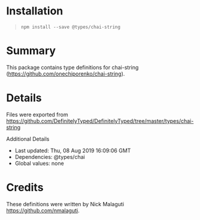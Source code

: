 # Installation
> `npm install --save @types/chai-string`

# Summary
This package contains type definitions for chai-string (https://github.com/onechiporenko/chai-string).

# Details
Files were exported from https://github.com/DefinitelyTyped/DefinitelyTyped/tree/master/types/chai-string

Additional Details
 * Last updated: Thu, 08 Aug 2019 16:09:06 GMT
 * Dependencies: @types/chai
 * Global values: none

# Credits
These definitions were written by Nick Malaguti <https://github.com/nmalaguti>.
